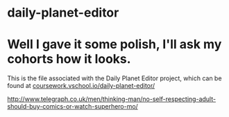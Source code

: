 # daily-planet-editor
# Well I gave it some polish, I'll ask my cohorts how it looks.

This is the file associated with the Daily Planet Editor project, which can be found at [coursework.vschool.io/daily-planet-editor/](http://coursework.vschool.io/daily-planet-editor/)

http://www.telegraph.co.uk/men/thinking-man/no-self-respecting-adult-should-buy-comics-or-watch-superhero-mo/
